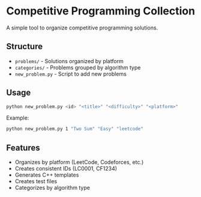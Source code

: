 # Competitive Programming Collection

A simple tool to organize competitive programming solutions.

## Structure

- `problems/` - Solutions organized by platform
- `categories/` - Problems grouped by algorithm type
- `new_problem.py` - Script to add new problems

## Usage

```bash
python new_problem.py <id> "<title>" "<difficulty>" "<platform>"
```

Example:
```bash
python new_problem.py 1 "Two Sum" "Easy" "leetcode"
```

## Features

- Organizes by platform (LeetCode, Codeforces, etc.)
- Creates consistent IDs (LC0001, CF1234)
- Generates C++ templates
- Creates test files
- Categorizes by algorithm type
